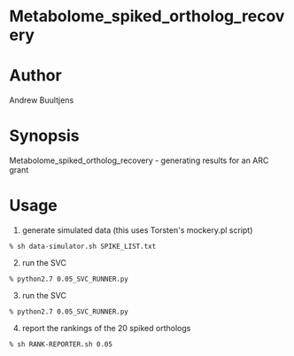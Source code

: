 # Metabolome_spiked_ortholog_recovery

# Author
Andrew Buultjens

# Synopsis
Metabolome_spiked_ortholog_recovery - generating results for an ARC grant

# Usage

1. generate simulated data (this uses Torsten's mockery.pl script)
```
% sh data-simulator.sh SPIKE_LIST.txt
```

2. run the SVC
```
% python2.7 0.05_SVC_RUNNER.py
```

3. run the SVC
```
% python2.7 0.05_SVC_RUNNER.py
```

4. report the rankings of the 20 spiked orthologs
```
% sh RANK-REPORTER.sh 0.05
```



